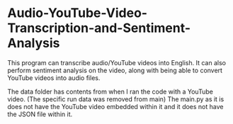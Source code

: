 # Audio-YouTube-Video-Transcription-and-Sentiment-Analysis
This program can transcribe audio/YouTube videos into English. It can also perform sentiment analysis on the video, along with being able to convert YouTube videos into audio files.

The data folder has contents from when I ran the code with a YouTube video. (The specific run data was removed from main)
The main.py as it is does not have the YouTube video embedded within it and it does not have the JSON file within it.
